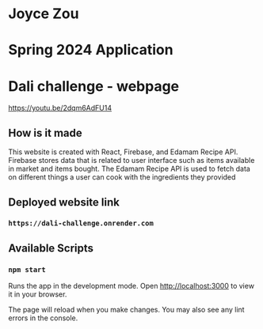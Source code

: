 # Joyce Zou
# Spring 2024 Application
# Dali challenge - webpage

https://youtu.be/2dqm6AdFU14

## How is it made 
This website is created with React, Firebase, and Edamam Recipe API. Firebase stores data that is related to user interface such as items available in market and items bought. The Edamam Recipe API is used to fetch data on different things a user can cook with the ingredients they provided

## Deployed website link
### `https://dali-challenge.onrender.com`

## Available Scripts

### `npm start`
Runs the app in the development mode.
Open [http://localhost:3000](http://localhost:3000) to view it in your browser.

The page will reload when you make changes.
You may also see any lint errors in the console.


